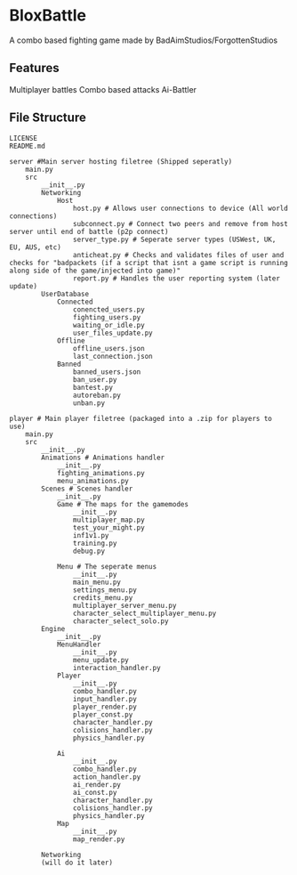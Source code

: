 # BloxBattle 
A combo based fighting game made by BadAimStudios/ForgottenStudios


## Features
Multiplayer battles
Combo based attacks
Ai-Battler

## File Structure
	LICENSE
	README.md

	server #Main server hosting filetree (Shipped seperatly)
		main.py
		src
			__init__.py
			Networking
				Host
					host.py # Allows user connections to device (All world connections)
					subconnect.py # Connect two peers and remove from host server until end of battle (p2p connect)
					server_type.py # Seperate server types (USWest, UK, EU, AUS, etc)
					anticheat.py # Checks and validates files of user and checks for "badpackets (if a script that isnt a game script is running along side of the game/injected into game)"
					report.py # Handles the user reporting system (later update)
			UserDatabase
				Connected
					conencted_users.py
					fighting_users.py
					waiting_or_idle.py
					user_files_update.py
				Offline
					offline_users.json
					last_connection.json
				Banned
					banned_users.json
					ban_user.py
					bantest.py
					autoreban.py
					unban.py

 	player # Main player filetree (packaged into a .zip for players to use)
		main.py
		src
			__init__.py
			Animations # Animations handler
				__init__.py
				fighting_animations.py
				menu_animations.py
			Scenes # Scenes handler
				__init__.py
				Game # The maps for the gamemodes
					__init__.py
					multiplayer_map.py
					test_your_might.py
					inf1v1.py
					training.py
					debug.py

				Menu # The seperate menus
					__init__.py
					main_menu.py
					settings_menu.py
					credits_menu.py
					multiplayer_server_menu.py
					character_select_multiplayer_menu.py
					character_select_solo.py
			Engine
				__init__.py
				MenuHandler
					__init__.py
					menu_update.py
					interaction_handler.py
				Player
					__init__.py
					combo_handler.py
					input_handler.py
					player_render.py
					player_const.py
					character_handler.py
					colisions_handler.py
					physics_handler.py

 				Ai
					__init__.py
					combo_handler.py
					action_handler.py
					ai_render.py
					ai_const.py
					character_handler.py
					colisions_handler.py
					physics_handler.py
 				Map
					__init__.py
					map_render.py

 			Networking
			(will do it later)
 		
